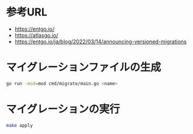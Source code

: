 # 参考URL

- https://entgo.io/
- https://atlasgo.io/
- https://entgo.io/ja/blog/2022/03/14/announcing-versioned-migrations

# マイグレーションファイルの生成

```bash
go run -mod=mod cmd/migrate/main.go <name>
```

# マイグレーションの実行

```bash
make apply
```